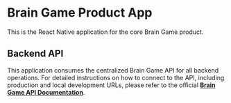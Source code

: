 # Brain Game Product App

This is the React Native application for the core Brain Game product.

## Backend API

This application consumes the centralized Brain Game API for all backend operations. For detailed instructions on how to connect to the API, including production and local development URLs, please refer to the official [**Brain Game API Documentation**](../api/README.md).
